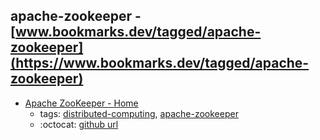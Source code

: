 apache-zookeeper - [www.bookmarks.dev/tagged/apache-zookeeper](https://www.bookmarks.dev/tagged/apache-zookeeper)
---
* [Apache ZooKeeper - Home](http://zookeeper.apache.org/)
    * tags: [distributed-computing](../tags/distributed-computing.md), [apache-zookeeper](../tags/apache-zookeeper.md)
    * :octocat: [github url](https://github.com/apache/zookeeper)
